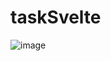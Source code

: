# taskSvelte

![image](https://github.com/shresthashreejan/taskSvelte/assets/79634187/9397b5c6-b7ec-4040-b255-127faa98e888)
